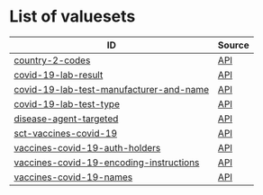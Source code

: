 # List of valuesets

| ID | Source |
| -- | ------ |
| [country-2-codes](country-2-codes.json) | [API](https://dgca-businessrule-service.ezdrav.si/valuesets/c154181da43470d3e12937fbdf1d342e37a8508ce5bdb7b1782a81c9e26d5b29) |
| [covid-19-lab-result](covid-19-lab-result.json) | [API](https://dgca-businessrule-service.ezdrav.si/valuesets/64f946691cc68966335da6dfe16d4177de8c5d3ce6abc2cf18c30103a70763d6) |
| [covid-19-lab-test-manufacturer-and-name](covid-19-lab-test-manufacturer-and-name.json) | [API](https://dgca-businessrule-service.ezdrav.si/valuesets/4a3e5bc35239e9865b52cdc1f1eab0de394fcb703786e64689e3eedfca9fbaa4) |
| [covid-19-lab-test-type](covid-19-lab-test-type.json) | [API](https://dgca-businessrule-service.ezdrav.si/valuesets/3b30b9a612ff5ae09feb60977d1d4394761237dfcd489b83bed30d8e3508f49d) |
| [disease-agent-targeted](disease-agent-targeted.json) | [API](https://dgca-businessrule-service.ezdrav.si/valuesets/9810aafdbb7ad976845179c152c356987553eb82291b18d300db5044c4185bd8) |
| [sct-vaccines-covid-19](sct-vaccines-covid-19.json) | [API](https://dgca-businessrule-service.ezdrav.si/valuesets/fec7472273dfeeb048915a86c11b99ffde2d35cf883c70861f7d75e469762635) |
| [vaccines-covid-19-auth-holders](vaccines-covid-19-auth-holders.json) | [API](https://dgca-businessrule-service.ezdrav.si/valuesets/f782431016489636086b5fb2ae148ea47d3f459915ac2ec7fef5f5ab231ccaff) |
| [vaccines-covid-19-encoding-instructions](vaccines-covid-19-encoding-instructions.json) | [API](https://dgca-businessrule-service.ezdrav.si/valuesets/163a75154d6012a85f215969947a8a9599655e7b7de417c8b481674e6ff1f259) |
| [vaccines-covid-19-names](vaccines-covid-19-names.json) | [API](https://dgca-businessrule-service.ezdrav.si/valuesets/d5ee2752cddc1158c956871899b40d6a15a82b323203603a1f608bac4461956a) |
